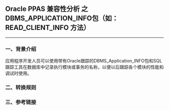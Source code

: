 ## Oracle PPAS 兼容性分析 之  DBMS_APPLICATION_INFO包（如：READ_CLIENT_INFO 方法）
---

### 一、背景介绍
应用程序开发人员可以使用带有Oracle跟踪的DBMS_Application_INFO包和SQL跟踪工具在数据库中记录执行模块或事务的名称，以便以后跟踪各个模块的性能和调试时使用。

### 二、转换规则

### 三、参考链接
